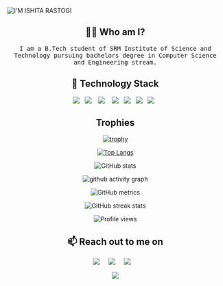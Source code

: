 ![I'M ISHITA RASTOGI](https://www.canva.com&#x2F;design&#x2F;DAEt6UlSqhY&#x2F;view?utm_content=DAEt6UlSqhY&amp;utm_campaign=designshare&amp;utm_medium=embeds&amp;utm_source=link)
<h3 align="center"></h3>

<h2 align="center"> 👨‍💻 Who am I?</h2>
<p align="center">
  <samp>I am a B.Tech student of SRM Institute of Science and Technology pursuing bachelors degree in Computer Science and Engineering stream.
</p>









<h2 align="center"> 🔭 Technology Stack</h2>

<p align="center">
<img src="https://img.shields.io/badge/git%20-%231572B6.svg?&style=for-the-badge&logo=git&logoColor=white" />&nbsp;&nbsp;
<img src="https://img.shields.io/badge/django%20-%2343853D.svg?&style=for-the-badge&logo=django&logoColor=white" />&nbsp;&nbsp;&nbsp;
<img src="https://img.shields.io/badge/html5%20-%2343853D.svg?&style=for-the-badge&logo=html5&logoColor=white" />&nbsp;&nbsp;&nbsp;
<img src="https://img.shields.io/badge/css3%20-%2343853D.svg?&style=for-the-badge&logo=css3&logoColor=white " />&nbsp;&nbsp;
<img src="https://img.shields.io/badge/javascript%20-%2343853D.svg?&style=for-the-badge&logo=javascript&logoColor=white " />&nbsp;&nbsp;
<img src="https://img.shields.io/badge/python%20-%2342853D.svg?&style=for-the-badge&logo=python&logoColor=white" />&nbsp;&nbsp; 
<img src="https://img.shields.io/badge/c++%20-%2343853D.svg?&style=for-the-badge&logo=c++&logoColor=white"/>&nbsp;&nbsp;
 </p>

<h2 align="center">Trophies</h2>
<div align="center">
    
[![trophy](https://github-profile-trophy.vercel.app/?username=ryo-ma&row=1)](https://github.com/ryo-ma/github-profile-trophy)

</div>
<div align="center">
    
[![Top Langs](https://github-readme-stats.vercel.app/api/top-langs/?username=Ishita4646)](https://github.com/anuraghazra/github-readme-stats)
    </div> 
    
<div align="center">
    
![GitHub stats](https://github-readme-stats.vercel.app/api?username=Ishita4646&show_icons=true)  
<div>
    
 <div align="center">
     
     
![github activity graph](https://activity-graph.herokuapp.com/graph?username=Ishita4646&theme=dracula&layout=compact&title_color=FF69B4&hide_border=true&area=true)
</div>
    
<div align="center">
    
![GitHub metrics](https://metrics.lecoq.io/Ishita4646)  
</div>
    
<div align="center">
    
![GitHub streak stats](https://github-readme-streak-stats.herokuapp.com/?user=Ishita4646)  
</div>
    
<div align="center">
        
![Profile views](https://gpvc.arturio.dev/Ishita4646)  
 </div>


<h2 align="center">📫 Reach out to me on</h2>
  
<p align="center">
  <a target="_blank"href="https://www.linkedin.com/in/ishita-rastogi-5ba3691b3/"><img src="https://img.shields.io/badge/linkedin-%230077B5.svg?&style=for-the-badge&logo=linkedin&logoColor=white" /></a>&nbsp;&nbsp;&nbsp;&nbsp;
  <a target="_blank"href="https://twitter.com/IshitaR23296252"><img src="https://img.shields.io/badge/twitter-%231DA1F2.svg?&style=for-the-badge&logo=twitter&logoColor=white" /></a>&nbsp;&nbsp;&nbsp;&nbsp;
  <a href="mailto:ishita.rastogi0406@gmail.com"><img src="https://img.shields.io/badge/gmail-%23D14836.svg?&style=for-the-badge&logo=gmail&logoColor=white" /></a>&nbsp;&nbsp;&nbsp;&nbsp;
</p>

<p align="center">
    <a href="https://github.com/Ishita4646"><img src="forkit.gif "/></a> 
</p>
<!--
*Ishita4646/Ishita4646* is a ✨ special ✨ repository because its `README.md` (this file) appears on your GitHub profile.

Here are some ideas to get you started:

- 🔭 I’m currently working on ...
- 🌱 I’m currently learning ...
- 👯 I’m looking to collaborate on ...
- 🤔 I’m looking for help with ...
- 💬 Ask me about ...
- 📫 How to reach me: ...
- 😄 Pronouns: ...
- ⚡ Fun fact: ...
-->
